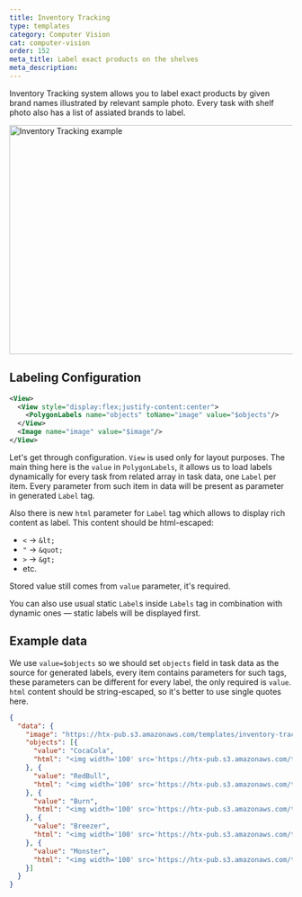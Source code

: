 ```yaml
---
title: Inventory Tracking
type: templates
category: Computer Vision
cat: computer-vision
order: 152
meta_title: Label exact products on the shelves
meta_description: 
---
```


<!-- For the inventory tracking system, you can annotate the inventory item based on the visual analysis of the item. For example, if you want to annotate the product shelf based on a cocacola image then you can start drawing the annotation around the selected image. -->

Inventory Tracking system allows you to label exact products by given brand names illustrated by relevant sample photo. Every task with shelf photo also has a list of assiated brands to label.
<br/>

<img src="/images/templates/inventory-tracking.png" alt="Inventory Tracking example" class="gif-border" width="552px" height="408px" />

## Labeling Configuration

```xml
<View>
  <View style="display:flex;justify-content:center">
    <PolygonLabels name="objects" toName="image" value="$objects"/>
  </View>
  <Image name="image" value="$image"/>
</View>
```

Let's get through configuration. `View` is used only for layout purposes. The main thing here is the `value` in `PolygonLabels`, it allows us to load labels dynamically for every task from related array in task data, one `Label` per item. Every parameter from such item in data will be present as parameter in generated `Label` tag.

Also there is new `html` parameter for `Label` tag which allows to display rich content as label. This content should be html-escaped:
- `<` &rarr; `&lt;`
- `"` &rarr; `&quot;`
- `>` &rarr; `&gt;`
- etc.

Stored value still comes from `value` parameter, it's required.

You can also use usual static `Label`s inside `Labels` tag in combination with dynamic ones — static labels will be displayed first.

## Example data

We use `value=$objects` so we should set `objects` field in task data as the source for generated labels, every item contains parameters for such tags, these parameters can be different for every label, the only required is `value`. `html` content should be string-escaped, so it's better to use single quotes here.

```json
{
  "data": {
    "image": "https://htx-pub.s3.amazonaws.com/templates/inventory-tracking/shelf.jpeg",
    "objects": [{
      "value": "CocaCola",
      "html": "<img width='100' src='https://htx-pub.s3.amazonaws.com/templates/inventory-tracking/cocacola.png'/>"
    }, {
      "value": "RedBull",
      "html": "<img width='100' src='https://htx-pub.s3.amazonaws.com/templates/inventory-tracking/redbull.png'/>"
    }, {
      "value": "Burn",
      "html": "<img width='100' src='https://htx-pub.s3.amazonaws.com/templates/inventory-tracking/burn.png'/>"
    }, {
      "value": "Breezer",
      "html": "<img width='100' src='https://htx-pub.s3.amazonaws.com/templates/inventory-tracking/breezer.png'/>"
    }, {
      "value": "Monster",
      "html": "<img width='100' src='https://htx-pub.s3.amazonaws.com/templates/inventory-tracking/monster.png'/>"
    }]
  }
}
```
